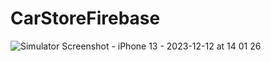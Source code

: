 # CarStoreFirebase
![Simulator Screenshot - iPhone 13 - 2023-12-12 at 14 01 26](https://github.com/balkayunus7/CarStoreFirebase/assets/98759759/40984447-32e7-4b76-98e1-ef17cbffb853)
